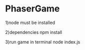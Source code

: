 # PhaserGame
1)node must be installed

2)dependencies
npm install

3)run game
in terminal node index.js
